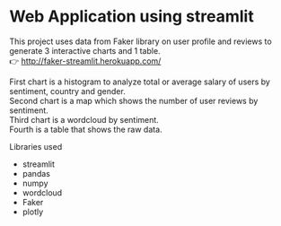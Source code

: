 # Web Application using streamlit

This project uses data from Faker library on user profile and reviews to generate 3 interactive charts and 1 table. </br>
:point_right: http://faker-streamlit.herokuapp.com/

First chart is a histogram to analyze total or average salary of users by sentiment, country and gender.</br>
Second chart is a map which shows the number of user reviews by sentiment.</br>
Third chart is a wordcloud by sentiment.</br>
Fourth is a table that shows the raw data.</br>

Libraries used
* streamlit
* pandas
* numpy
* wordcloud
* Faker
* plotly

